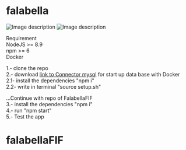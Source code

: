 # falabella

![Image description](https://d1q6f0aelx0por.cloudfront.net/product-logos/a8957077-bbcd-41cc-b6d0-2924a1492e99-node.png)
![Image description](https://geektechstuff.files.wordpress.com/2019/07/geektechstuff_docker.png)

Requirement <br>
NodeJS >= 8.9 <br>
npm >= 6 <br>
Docker <br>


1.- clone the repo <br>
2.- download [link to Connector mysql](https://github.com/strongloop/loopback-connector-mysql) for start up data base with Docker <br>
 2.1- install the dependencies "npm i" <br>
 2.2- write in terminal "source setup.sh" <br>
 
...Continue with repo of FalabellaFIF <br>
3.- install the dependencies "npm i" <br>
4.- run "npm start" <br>
5.- Test the app <br>

# falabellaFIF
